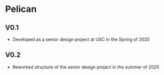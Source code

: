 # Pelican

## V0.1
* Developed as a senior design project at USC in the Spring of 2025

## V0.2
* Reworked structure of the senior design project in the summer of 2025